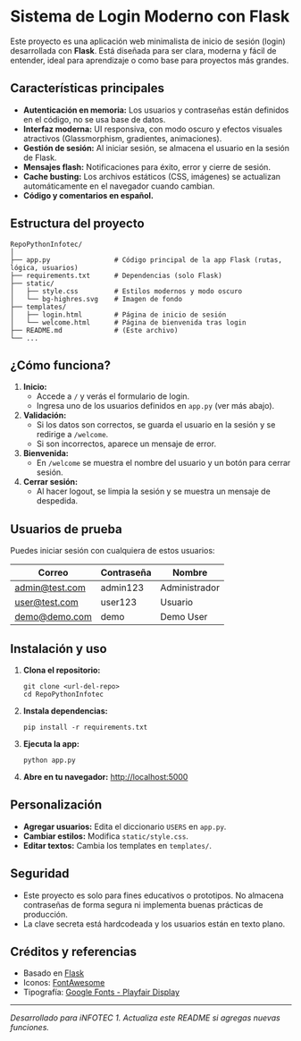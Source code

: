 # Sistema de Login Moderno con Flask

Este proyecto es una aplicación web minimalista de inicio de sesión (login) desarrollada con **Flask**. Está diseñada para ser clara, moderna y fácil de entender, ideal para aprendizaje o como base para proyectos más grandes.

## Características principales

- **Autenticación en memoria:** Los usuarios y contraseñas están definidos en el código, no se usa base de datos.
- **Interfaz moderna:** UI responsiva, con modo oscuro y efectos visuales atractivos (Glassmorphism, gradientes, animaciones).
- **Gestión de sesión:** Al iniciar sesión, se almacena el usuario en la sesión de Flask.
- **Mensajes flash:** Notificaciones para éxito, error y cierre de sesión.
- **Cache busting:** Los archivos estáticos (CSS, imágenes) se actualizan automáticamente en el navegador cuando cambian.
- **Código y comentarios en español.**

## Estructura del proyecto

```
RepoPythonInfotec/
│
├── app.py                # Código principal de la app Flask (rutas, lógica, usuarios)
├── requirements.txt      # Dependencias (solo Flask)
├── static/
│   ├── style.css         # Estilos modernos y modo oscuro
│   └── bg-highres.svg    # Imagen de fondo
├── templates/
│   ├── login.html        # Página de inicio de sesión
│   └── welcome.html      # Página de bienvenida tras login
├── README.md             # (Este archivo)
└── ...
```

## ¿Cómo funciona?

1. **Inicio:**
	- Accede a `/` y verás el formulario de login.
	- Ingresa uno de los usuarios definidos en `app.py` (ver más abajo).
2. **Validación:**
	- Si los datos son correctos, se guarda el usuario en la sesión y se redirige a `/welcome`.
	- Si son incorrectos, aparece un mensaje de error.
3. **Bienvenida:**
	- En `/welcome` se muestra el nombre del usuario y un botón para cerrar sesión.
4. **Cerrar sesión:**
	- Al hacer logout, se limpia la sesión y se muestra un mensaje de despedida.

## Usuarios de prueba

Puedes iniciar sesión con cualquiera de estos usuarios:

| Correo             | Contraseña  | Nombre         |
|--------------------|-------------|---------------|
| admin@test.com     | admin123    | Administrador |
| user@test.com      | user123     | Usuario       |
| demo@demo.com      | demo        | Demo User     |

## Instalación y uso

1. **Clona el repositorio:**
	```
	git clone <url-del-repo>
	cd RepoPythonInfotec
	```
2. **Instala dependencias:**
	```
	pip install -r requirements.txt
	```
3. **Ejecuta la app:**
	```
	python app.py
	```
4. **Abre en tu navegador:**
	[http://localhost:5000](http://localhost:5000)

## Personalización

- **Agregar usuarios:** Edita el diccionario `USERS` en `app.py`.
- **Cambiar estilos:** Modifica `static/style.css`.
- **Editar textos:** Cambia los templates en `templates/`.

## Seguridad

- Este proyecto es solo para fines educativos o prototipos. No almacena contraseñas de forma segura ni implementa buenas prácticas de producción.
- La clave secreta está hardcodeada y los usuarios están en texto plano.

## Créditos y referencias

- Basado en [Flask](https://flask.palletsprojects.com/)
- Iconos: [FontAwesome](https://fontawesome.com/)
- Tipografía: [Google Fonts - Playfair Display](https://fonts.google.com/specimen/Playfair+Display)

---
*Desarrollado para iNFOTEC 1. Actualiza este README si agregas nuevas funciones.*
